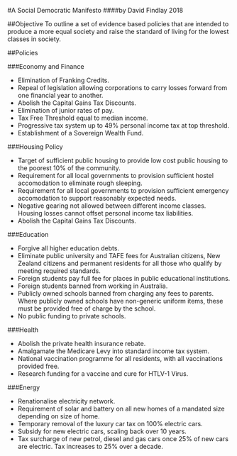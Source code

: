 #A Social Democratic Manifesto
####by David Findlay 2018

##Objective
To outline a set of evidence based policies that are intended to produce a more equal 
society and raise the standard of living for the lowest classes in society. 

##Policies

###Economy and Finance
* Elimination of Franking Credits.
* Repeal of legislation allowing corporations to carry losses forward from one financial
year to another.
* Abolish the Capital Gains Tax Discounts.
* Elimination of junior rates of pay.
* Tax Free Threshold equal to median income.
* Progressive tax system up to 49% personal income tax at top threshold.
* Establishment of a Sovereign Wealth Fund.

###Housing Policy
* Target of sufficient public housing to provide low cost public housing to the poorest 
10% of the community.
* Requirement for all local governments to provision sufficient hostel accomodation to 
eliminate rough sleeping.
* Requirement for all local governments to provision sufficient emergency accomodation to 
support reasonably expected needs.
* Negative gearing not allowed between different income classes. Housing losses cannot 
offset personal income tax liabilities.
* Abolish the Capital Gains Tax Discounts.

###Education
* Forgive all higher education debts.
* Eliminate public university and TAFE fees for Australian citizens, New Zealand citizens 
and permanent residents for all those who qualify by meeting required standards.
* Foreign students pay full fee for places in public educational institutions.
* Foreign students banned from working in Australia.
* Publicly owned schools banned from charging any fees to parents. Where publicly owned 
schools have non-generic uniform items, these must be provided free of charge by the 
school. 
* No public funding to private schools. 

###Health
* Abolish the private health insurance rebate.
* Amalgamate the Medicare Levy into standard income tax system.
* National vaccination programme for all residents, with all vaccinations provided free.
* Research funding for a vaccine and cure for HTLV-1 Virus.

###Energy
* Renationalise electricity network. 
* Requirement of solar and battery on all new homes of a mandated size depending on size 
of home.
* Temporary removal of the luxury car tax on 100% electric cars.
* Subsidy for new electric cars, scaling back over 10 years.
* Tax surcharge of new petrol, diesel and gas cars once 25% of new cars are electric. Tax
increases to 25% over a decade.  